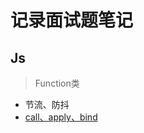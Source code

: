 # 记录面试题笔记

## Js

> Function类
- 节流、防抖
- [call、apply、bind](https://github.com/Moons99/interview_notes/tree/master/Js/call%E3%80%81apply%E3%80%81bind)

